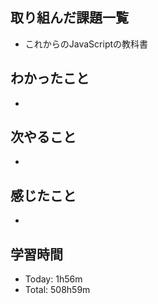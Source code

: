 ## 取り組んだ課題一覧
- これからのJavaScriptの教科書
## わかったこと
- 
## 次やること
- 
## 感じたこと
- 
## 学習時間
- Today: 1h56m
- Total: 508h59m
